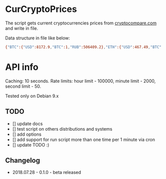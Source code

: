 # CurCryptoPrices

The script gets current cryptocurrencies prices from [cryptocompare.com](https://min-api.cryptocompare.com/) and write in file.

Data structure in file like below:
```bash
{"BTC":{"USD":8172.9,"BTC":1,"RUB":506409.2},"ETH":{"USD":467.49,"BTC":0.05718,"RUB":28956.48},"XRP":{"USD":0.4521,"BTC":0.00005533,"RUB":28.12},"BCH":{"USD":819.93,"BTC":0.1002,"RUB":50742.2}}
```

# API info
Caching: 10 seconds.
Rate limits: hour limit - 100000, minute limit - 2000, second limit - 50.

Tested only on Debian 9.x

## TODO
- [] update docs
- [] test script on others distributions and systems
- [] add options
- [] add support for run script more than one time per 1 minute via cron
- [] update TODO :)

## Changelog
- 2018.07.28 - 0.1.0 - beta released
